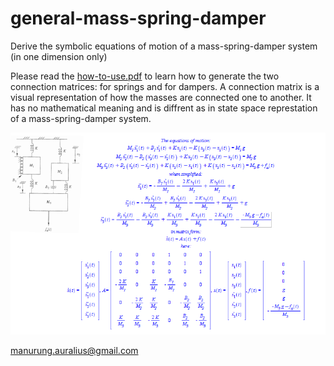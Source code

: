 # general-mass-spring-damper
Derive the symbolic equations of motion of a mass-spring-damper system (in one dimension only)

Please read the [how-to-use.pdf](./how-to-use.pdf) to learn how to generate the two connection matrices: for springs and for dampers. A connection matrix is a visual representation of how the masses are connected one to another. It has no mathematical meaning and is diffrent as in state space represtation of a mass-spring-damper system.

![alt text](https://github.com/auralius/general-mass-spring-damper/blob/main/sshot.png)


manurung.auralius@gmail.com
